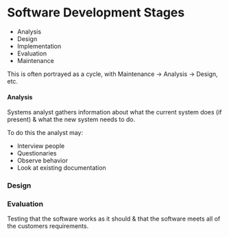# Software Development Stages
- Analysis
- Design
- Implementation
- Evaluation
- Maintenance

This is often portrayed as a cycle, with Maintenance -> Analysis -> Design, etc.

#### Analysis
Systems analyst gathers information about what the current system does (if present) & what the new system needs to do.

To do this the analyst may:
- Interview people
- Questionaries
- Observe behavior
- Look at existing documentation

### Design

### Evaluation
Testing that the software works as it should & that the software meets all of the customers requirements.

